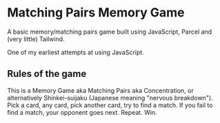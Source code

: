 # Matching Pairs Memory Game

A basic memory/matching pairs game built using JavaScript, Parcel and (very little) Tailwind. 

One of my earliest attempts at using JavaScript.  

## Rules of the game
This is a Memory Game aka Matching Pairs aka Concentration, or alternatively Shinkei-suijaku (Japanese meaning "nervous breakdown").
Pick a card, any card, pick another card, try to find a match. If you fail to find a match, your opponent goes next. Repeat. Win. 
